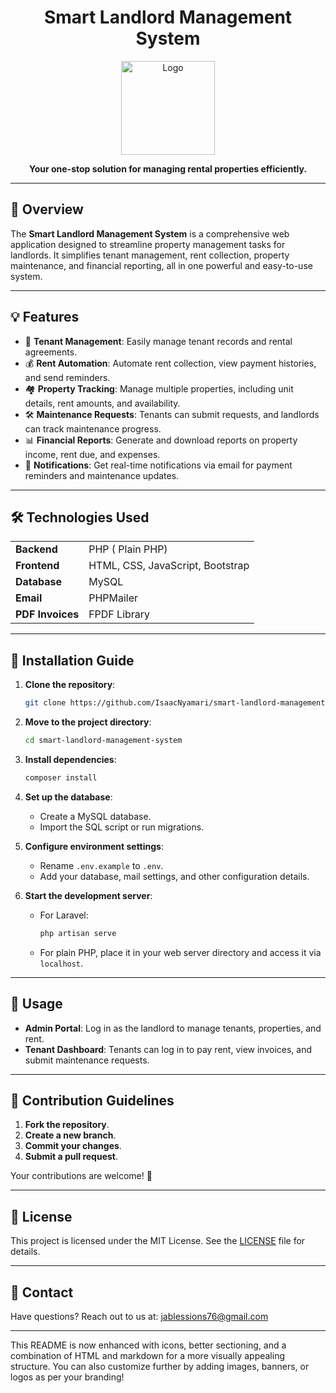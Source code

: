 # <div align="center"> Smart Landlord Management System </div>

<p align="center">
  <img src="https://images.pexels.com/photos/1370704/pexels-photo-1370704.jpeg?auto=compress&cs=tinysrgb&w=600" alt="Logo" width="150">
</p>

<p align="center">
  <b>Your one-stop solution for managing rental properties efficiently.</b>
</p>

---

## 🚀 Overview

The **Smart Landlord Management System** is a comprehensive web application designed to streamline property management tasks for landlords. It simplifies tenant management, rent collection, property maintenance, and financial reporting, all in one powerful and easy-to-use system.

---

## 💡 Features

- 🎯 **Tenant Management**: Easily manage tenant records and rental agreements.
- 💰 **Rent Automation**: Automate rent collection, view payment histories, and send reminders.
- 🏘️ **Property Tracking**: Manage multiple properties, including unit details, rent amounts, and availability.
- 🛠️ **Maintenance Requests**: Tenants can submit requests, and landlords can track maintenance progress.
- 📊 **Financial Reports**: Generate and download reports on property income, rent due, and expenses.
- 🔔 **Notifications**: Get real-time notifications via email for payment reminders and maintenance updates.

---

## 🛠️ Technologies Used

<table>
  <tr>
    <td><b>Backend</b></td>
    <td>PHP ( Plain PHP)</td>
  </tr>
  <tr>
    <td><b>Frontend</b></td>
    <td>HTML, CSS, JavaScript, Bootstrap</td>
  </tr>
  <tr>
    <td><b>Database</b></td>
    <td>MySQL</td>
  </tr>
  <tr>
    <td><b>Email</b></td>
    <td>PHPMailer</td>
  </tr>
  <tr>
    <td><b>PDF Invoices</b></td>
    <td>FPDF Library</td>
  </tr>
</table>

---

## 🛑 Installation Guide

1. **Clone the repository**:
   ```bash
   git clone https://github.com/IsaacNyamari/smart-landlord-management-system.git
   ```

2. **Move to the project directory**:
   ```bash
   cd smart-landlord-management-system
   ```

3. **Install dependencies**:
   ```bash
   composer install
   ```

4. **Set up the database**:
   - Create a MySQL database.
   - Import the SQL script or run migrations.

5. **Configure environment settings**:
   - Rename `.env.example` to `.env`.
   - Add your database, mail settings, and other configuration details.

6. **Start the development server**:
   - For Laravel:
     ```bash
     php artisan serve
     ```
   - For plain PHP, place it in your web server directory and access it via `localhost`.

---

## 🔐 Usage

- **Admin Portal**: Log in as the landlord to manage tenants, properties, and rent.
- **Tenant Dashboard**: Tenants can log in to pay rent, view invoices, and submit maintenance requests.

---

## 🤝 Contribution Guidelines

1. **Fork the repository**.
2. **Create a new branch**.
3. **Commit your changes**.
4. **Submit a pull request**.

Your contributions are welcome! 🎉

---

## 📜 License

This project is licensed under the MIT License. See the [LICENSE](LICENSE) file for details.

---

## 📧 Contact

Have questions? Reach out to us at: <jablessions76@gmail.com>

---

This README is now enhanced with icons, better sectioning, and a combination of HTML and markdown for a more visually appealing structure. You can also customize further by adding images, banners, or logos as per your branding!